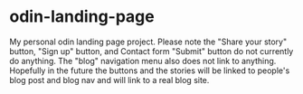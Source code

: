 # odin-landing-page

My personal odin landing page project.
Please note the "Share your story" button, "Sign up" button, and Contact form "Submit" button do not currently do anything. The "blog" navigation menu also does not link to anything. Hopefully in the future the buttons and the stories will be linked to people's blog post and blog nav and will link to a real blog site.